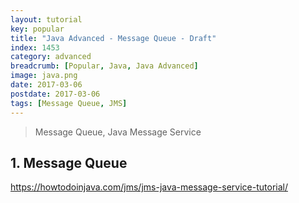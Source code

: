 ```yaml
---
layout: tutorial
key: popular
title: "Java Advanced - Message Queue - Draft"
index: 1453
category: advanced
breadcrumb: [Popular, Java, Java Advanced]
image: java.png
date: 2017-03-06
postdate: 2017-03-06
tags: [Message Queue, JMS]
---
```


> Message Queue, Java Message Service

## 1. Message Queue
https://howtodoinjava.com/jms/jms-java-message-service-tutorial/
